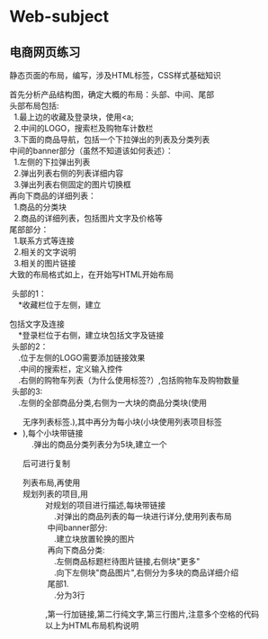 # Web-subject
## 电商网页练习  
静态页面的布局，编写，涉及HTML标签，CSS样式基础知识  

首先分析产品结构图，确定大概的布局：头部、中间、尾部  
头部布局包括:  
    1.最上边的收藏及登录块，使用&lt;a;   
    2.中间的LOGO，搜索栏及购物车计数栏  
    3.下面的商品导航，包括一个下拉弹出的列表及分类列表  
中间的banner部分（虽然不知道该如何表述）：  
    1.左侧的下拉弹出列表  
    2.弹出列表右侧的列表详细内容  
    3.弹出列表右侧固定的图片切换框  
再向下商品的详细列表：  
    1.商品的分类块  
    2.商品的详细列表，包括图片文字及价格等  
尾部部分：  
    1.联系方式等连接  
    2.相关的文字说明  
    3.相关的图片链接  
大致的布局格式如上，在开始写HTML开始布局  
  
  头部的1：  
      *收藏栏位于左侧，建立<div>包括文字及连接<a>  
      *登录栏位于右侧，建立块包括文字及链接  
  头部的2：  
      .位于左侧的LOGO需要添加链接效果  
      .中间的搜索栏，定义输入控件  
      .右侧的购物车列表（为什么使用<span>标签?）,包括购物车及购物数量  
  头部的3:  
      .左侧的全部商品分类,右侧为一大块的商品分类块(使用<ul>无序列表标签.),其中再分为每小块(小块使用列表项目标签<li>),每个小块带链接  
      .弹出的商品分类列表分为5块,建立一个<dl>后可进行复制<dl>列表布局,再使用<dt>规划列表的项目,用<dd>对规划的项目进行描述,每块带链接  
      .对弹出的商品列表的每一块进行详分,使用列表布局  
  中间banner部分:  
      .建立块放置轮换的图片  
  再向下商品分类:  
      .左侧商品标题栏待图片链接,右侧块"更多"  
      .向下左侧块"商品图片",右侧分为多块的商品详细介绍  
  尾部1.  
      .分为3行<p>,第一行加链接,第二行纯文字,第三行图片,注意多个空格的代码  
以上为HTML布局机构说明  
